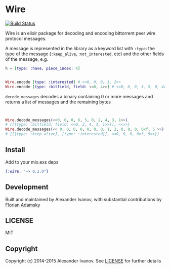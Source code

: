 Wire
====

[![Build Status](https://travis-ci.org/alehander42/wire.svg)](https://travis-ci.org/alehander42/wire/)

Wire is an elixir package for decoding and encoding
bittorrent peer wire protocol messages.


A message is represented in the library as a keyword list with
`:type`: the type of the message (`:keep_alive`, :`not_interested`, etc)
and the other fields of the message, e.g.

```elixir
h = [type: :have, piece_index: 4]
```

```elixir

Wire.encode [type: :interested] # <<0, 0, 0, 1, 2>>
Wire.encode [type: :bitfield, field: <<0, 4>>] # <<0, 0, 0, 3, 5, 0, 4>>
```

`decode_messages` decodes a binary containing 0 or more messages and
returns a list of messages and the remaining bytes

```elixir


Wire.decode_messages(<<0, 0, 0, 6, 5, 0, 2, 4, 3, 1>>)
# {[[type: :bitfield, field: <<0, 2, 4, 3, 1>>]], <<>>}
Wire.decode_messages(<< 0, 0, 0, 0, 0, 0, 0, 1, 2, 0, 0, 0, 0xf, 5 >>)
# {[[type: :keep_alive], [type: :interested]], <<0, 0, 0, 0xf, 5>>})


```

## Install

Add to your mix.exs deps

```elixir
{:wire, "~> 0.2.0"}
```

## Development

Built and maintained by Alexander Ivanov, with substantial contributions by [Florian Adamsky](https://github.com/cit)

## LICENSE

MIT

## Copyright

Copyright (c) 2014-2015 Alexander Ivanov. See [LICENSE](LICENSE) for further details




